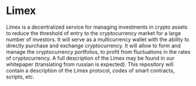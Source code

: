 # Limex

Limex is a decentralized service for managing investments in crypto assets to reduce the threshold of entry to the cryptocurrency
market for a large number of investors. It will serve as a multicurrency wallet with the ability to directly purchase and exchange
cryptocurrency. It will allow to form and manage the cryptocurrency portfolios, to profit from fluctuations in the rates of
cryptocurrency. A full description of the Limex may be found in our whitepaper (translating from russian is expected). 
This repository will contain a description of the Limex protocol, codes of smart contracts, scripts, etc.
